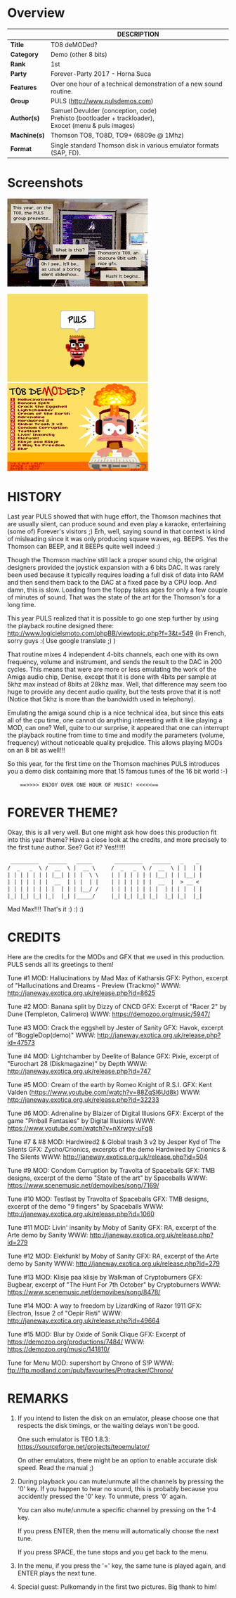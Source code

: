 
# Overview

|              | DESCRIPTION                           |
|--------------|---------------------------------------|
|**Title**     | TO8 deMODed?                          |
|**Category**  | Demo (other 8 bits)                   |
|**Rank**      | 1st                                   |
|**Party**     | Forever-Party 2017 - Horna Suca       |
|**Features**  | Over one hour of a technical demonstration of a new sound routine.|
|**Group**     | PULS (http://www.pulsdemos.com)       |
|**Author(s)** | Samuel Devulder (conception, code) <br>Prehisto (bootloader + trackloader), <br>Exocet (menu & puls images)|
|**Machine(s)**| Thomson TO8, TO8D, TO9+ (6809e @ 1Mhz)|
|**Format**    | Single standard Thomson disk in various emulator formats (SAP, FD).|

# Screenshots

![Screenshot](img/pulko9.png)

![Screenshot](img/puls.gif)
![Screenshot](img/menu.gif)

# HISTORY

Last year PULS showed that with huge effort, the Thomson machines
that are usually silent, can produce sound and even play a karaoke,
entertaining (some of) Forever's visitors ;) Erh, well, saying
sound in that context is kind of misleading since it was only
producing square waves, eg. BEEPS. Yes the Thomson can BEEP, and
it BEEPs quite well indeed :)

Though the Thomson machine still lack a proper sound chip, the
original designers provided the joystick expansion with a 6 bits
DAC. It was rarely been used because it typically requires loading
a full disk of data into RAM and then send them back to the DAC at
a fixed pace by a CPU loop. And damn, this is slow. Loading from
the floppy takes ages for only a few couple of minutes of sound.
That was the state of the art for the Thomson's for a long time.

This year PULS realized that it is possible to go one step further
by using the playback routine designed there:
    http://www.logicielsmoto.com/phpBB/viewtopic.php?f=3&t=549
    (in French, sorry guys :( Use google translate ;) )

That routine mixes 4 independent 4-bits channels, each one with
its own frequency, volume and instrument, and sends the result to
the DAC in 200 cycles. This means that were are more or less
emulating the work of the Amiga audio chip, Denise, except that
it is done with 4bits per sample at 5khz max instead of 8bits at
28khz max. Well, that difference may seem too huge to provide any
decent audio quality, but the tests prove that it is not! (Notice
that 5khz is more than the bandwidth used in telephony).

Emulating the amiga sound chip is a nice technical idea, but since
this eats all of the cpu time, one cannot do anything interesting
with it like playing a MOD, can one? Well, quite to our surprise,
it appeared that one can interrupt the playback routine from time
to time and modify the parameters (volume, frequency) without
noticeable quality prejudice. This allows playing MODs on an 8 bit
as well!!!

So this year, for the first time on the Thomson machines PULS
introduces you a demo disk containing more that 15 famous tunes
of the 16 bit world :-)

        ==>>>> ENJOY OVER ONE HOUR OF MUSIC! <<<<<==

# FOREVER THEME?

Okay, this is all very well. But one might ask how does this
production fit into this year theme? Have a close look at
the credits, and more precisely to the first tune author. See?
Got it? Yes!!!!!!
```
 _________   ______   _____       _________   ______   _    _
/  _   _  \ /  __  \ |  __ \     /  _   _  \ /  __  \ | |  | |
| | | | | | | |__| | | |  \ \    | | | | | | | |__| | | |__| |
| | | | | | |  __  | | |  | |    | | | | | | |  __  |  > __ <
| | | | | | | |  | | | |__/ /    | | | | | | | |  | | | |  | |
|_| |_| |_| |_|  |_| |_____/     |_| |_| |_| |_|  |_| |_|  |_|
```
Mad Max!!!! That's it :) :) :)

# CREDITS

Here are the credits for the MODs and GFX that we used in this
production. PULS sends all its greetings to them!

Tune #1
    MOD: Hallucinations
         by Mad Max
         of Katharsis
    GFX: Python, excerpt of "Hallucinations and Dreams -
         Preview (Trackmo)"
    WWW: http://janeway.exotica.org.uk/release.php?id=8625

Tune #2
    MOD: Banana split
         by Dizzy
         of CNCD
    GFX: Excerpt of "Racer 2" by Dune (Templeton, Calimero)
    WWW: https://demozoo.org/music/5947/

Tune #3
    MOD: Crack the eggshell
         by Jester
         of Sanity
    GFX: Havok, excerpt of "BoggleDop(demo)"
    WWW: http://janeway.exotica.org.uk/release.php?id=47573

Tune #4
    MOD: Lightchamber
         by Deelite
         of Balance
    GFX: Pixie, excerpt of "Eurochart 28 (Diskmagazine)"
         by Depth
    WWW: http://janeway.exotica.org.uk/release.php?id=747

Tune #5
    MOD: Cream of the earth
         by Romeo Knight
         of R.S.I.
    GFX: Kent Valden (https://www.youtube.com/watch?v=88ZqSl6Ud8k)
    WWW: http://janeway.exotica.org.uk/release.php?id=32233

Tune #6
    MOD: Adrenaline
         by Blaizer
         of Digital Illusions
    GFX: Excerpt of the game "Pinball Fantasies"
         by Digital Illusions
    WWW: https://www.youtube.com/watch?v=nXrwgy-uFg8

Tune #7 & #8
    MOD: Hardwired2 & Global trash 3 v2
         by Jesper Kyd
         of The Silents
    GFX: Zycho/Crionics, excerpts of the demo Hardwired
         by Crionics & The Silents
    WWW: http://janeway.exotica.org.uk/release.php?id=504

Tune #9
    MOD: Condom Corruption
         by Travolta
         of Spaceballs
    GFX: TMB designs, excerpt of the demo "State of the art"
         by Spaceballs
    WWW: https://www.scenemusic.net/demovibes/song/7169/

Tune #10
    MOD: Testlast
         by Travolta
         of Spaceballs
    GFX: TMB designs, excerpt of the demo "9 fingers"
         by Spaceballs
    WWW: http://janeway.exotica.org.uk/release.php?id=1060

Tune #11
    MOD: Livin' insanity
         by Moby
         of Sanity
    GFX: RA, excerpt of the Arte demo by Sanity
    WWW: http://janeway.exotica.org.uk/release.php?id=279

Tune #12
    MOD: Elekfunk!
         by Moby
         of Sanity
    GFX: RA, excerpt of the Arte demo by Sanity
    WWW: http://janeway.exotica.org.uk/release.php?id=279

Tune #13
    MOD: Klisje paa klisje
         by Walkman
         of Cryptoburners
    GFX: Bugbear, excerpt of "The Hunt For 7th October"
         by Cryptoburners
    WWW: https://www.scenemusic.net/demovibes/song/8478/

Tune #14
    MOD: A way to freedom
         by LizardKing
         of Razor 1911
    GFX: Electron, Issue 2 of "Oepir Risti"
    WWW: http://janeway.exotica.org.uk/release.php?id=49664

Tune #15
    MOD: Blur
         by Oxide
         of Sonik Clique
    GFX: Excerpt of https://demozoo.org/productions/7484/
    WWW: https://demozoo.org/music/141810/

Tune for Menu
    MOD: supershort
         by Chrono
         of S!P
    WWW: ftp://ftp.modland.com/pub/favourites/Protracker/Chrono/

# REMARKS
1) If you intend to listen the disk on an emulator, please
   choose one that respects the disk timings, or the waiting
   delays won't be good.

   One such emulator is TEO 1.8.3:
        https://sourceforge.net/projects/teoemulator/

   On other emulators, there might be an option to enable
   accurate disk speed. Read the manual ;)

2) During playback you can mute/unmute all the channels
   by pressing the '0' key. If you happen to hear no sound,
   this is probably because you accidently pressed the '0'
   key. To unmute, press '0' again.

   You can also mute/unmute a specific channel by pressing
   on the 1-4 key.

   If you press ENTER, then the menu will automatically
   choose the next tune.

   If you press SPACE, the tune stops and you get back to
   the menu.

3) In the menu, if you press the '=' key, the same tune is
   played again, and ENTER plays the next tune.

4) Special guest: Pulkomandy in the first two pictures.
   Big thank to him!
